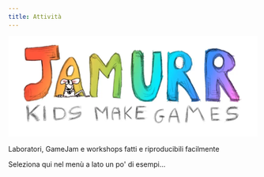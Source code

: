 ```yaml
---
title: Attività
---
```


![](../assets/img/jamurr-logo.webp)

Laboratori, GameJam e workshops fatti e riproducibili facilmente

Seleziona qui nel menù a lato un po' di esempi...
